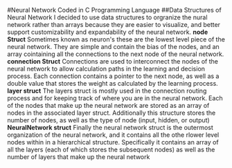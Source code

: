 #Neural Network Coded in C Programming Language
##Data Structures of Neural Network
I decided to use data structures to orgranize the nural network rather than arrays because they are easier to visualize, and better support customizability and expandability of the neural network.
**node Struct**
Sometimes known as neuron's these are the lowest level piece of the neural network. They are simple and contain the bias of the nodes, and an array cointaining all the connections to the next node of the neural network.
**connection Struct**
Connections are used to interconnect the nodes of the neural network to allow calculation paths in the learning and decision process. Each connection contains a pointer to the next node, as well as a double value that stores the weight as calculated by the learning process.
**layer struct**
The layers struct is mostly used in the connection routing process and for keeping track of where you are in the neural network. Each of the nodes that make up the neural network are stored as an array of nodes in the associated layer struct. Additionally this structure stores the number of nodes, as well as the type of node (input, hidden, or output)
**NeuralNetwork struct**
Finally the neural network struct is the outermost organization of the neural network, and it contains all the othe rlower level nodes within in a hierarchical structure. Specifically it contains an array of all the layers (each of which stores the subsequent nodes) as well as the number of layers that make up the neural network